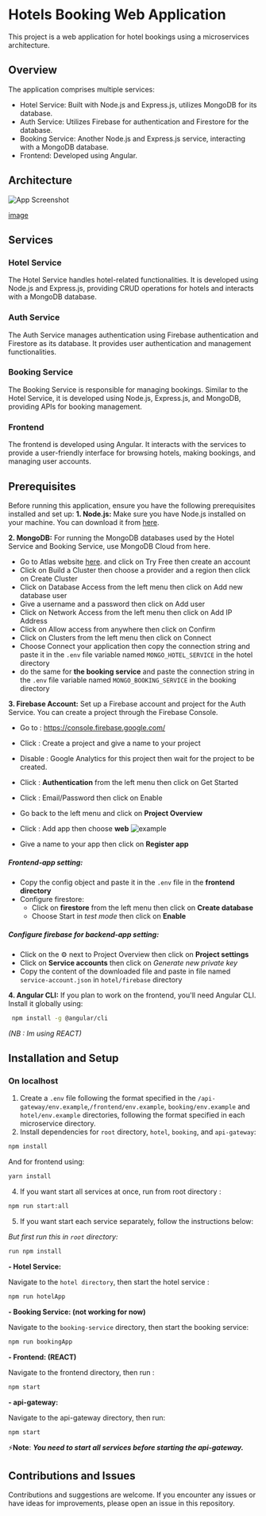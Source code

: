 # Hotels Booking Web Application
This project is a web application for hotel bookings using a microservices architecture.

## Overview
The application comprises multiple services:

- Hotel Service: Built with Node.js and Express.js, utilizes MongoDB for its database.
- Auth Service: Utilizes Firebase for authentication and Firestore for the database.
- Booking Service: Another Node.js and Express.js service, interacting with a MongoDB database.
- Frontend: Developed using Angular.
## Architecture 
![App Screenshot](https://i.ibb.co/HtpGzBD/Whats-App-Image-2023-11-19-at-20-35-39-1b797d0c.jpg)

[image](https://github.com/HansLanda14ib/hotels-booking-api/assets/100965812/2fe09479-442d-4119-a53f-d90a125b6cd9)


## Services
### Hotel Service
The Hotel Service handles hotel-related functionalities. It is developed using Node.js and Express.js, providing CRUD operations for hotels and interacts with a MongoDB database.

### Auth Service
The Auth Service manages authentication using Firebase authentication and Firestore as its database. It provides user authentication and management functionalities.

### Booking Service
The Booking Service is responsible for managing bookings. Similar to the Hotel Service, it is developed using Node.js, Express.js, and MongoDB, providing APIs for booking management.

### Frontend
The frontend is developed using Angular. It interacts with the services to provide a user-friendly interface for browsing hotels, making bookings, and managing user accounts.

## Prerequisites
Before running this application, ensure you have the following prerequisites installed and set up:
**1. Node.js:** Make sure you have Node.js installed on your machine. You can download it from [here](https://nodejs.org/en/download/current).

**2. MongoDB:** For running the MongoDB databases used by the Hotel Service and Booking Service, use MongoDB Cloud from here.
- Go to Atlas website [here](https://www.mongodb.com/cloud/atlas). and click on Try Free then create an account
- Click on Build a Cluster then choose a provider and a region then click on Create Cluster
- Click on Database Access from the left menu then click on Add new database user
- Give a username and a password then click on Add user
- Click on Network Access from the left menu then click on Add IP Address
- Click on Allow access from anywhere then click on Confirm
- Click on Clusters from the left menu then click on Connect
- Choose Connect your application then copy the connection string and paste it in the `.env` file variable named `MONGO_HOTEL_SERVICE` in the hotel directory
- do the same for **the booking service** and paste the connection string in the `.env` file variable named `MONGO_BOOKING_SERVICE` in the booking directory

**3. Firebase Account:** 
Set up a Firebase account and project for the Auth Service. You can create a project through the Firebase Console. 
- Go to : https://console.firebase.google.com/
- Click : Create a project and give a name to your project
- Disable : Google Analytics for this project then wait for the project to be created.
- Click : **Authentication** from the left menu then click on Get Started
- Click : Email/Password then click on Enable
- Go back to the left menu and click on **Project Overview**
- Click : Add app then choose **web**
  ![example](https://github.com/HansLanda14ib/hotels-booking-api/assets/100965812/f2ba0be7-23c1-42f3-a1b1-c854eb921f08)

- Give a name to your app then click on **Register app**
##### **Frontend-app setting:**
- Copy the config object and paste it in the `.env` file in the **frontend directory**
- Configure firestore:
  - Click on **firestore** from the left menu then click on **Create database**
  - Choose Start in *test mode* then click on **Enable**
##### **Configure firebase for backend-app setting:**
- Click on the :gear: next to Project Overview then click on **Project settings**
- Click on **Service accounts** then click on *Generate new private key*
- Copy the content of the downloaded file and paste in file named `service-account.json` in `hotel/firebase` directory


**4. Angular CLI:** If you plan to work on the frontend, you'll need Angular CLI. Install it globally using:
   ```bash
    npm install -g @angular/cli
   ```
   *(NB : Im using REACT)*

## Installation and Setup
### On localhost
1. Create a `.env` file following the format specified in the `/api-gateway/env.example`,`/frontend/env.example`, `booking/env.example` and `hotel/env.example` directories, following the format specified in each microservice directory.
2. Install dependencies for `root` directory, `hotel`, `booking`, and `api-gateway`:
  ```bash
  npm install
  ```
  And for frontend using:
  ```bash
  yarn install
  ```
4. If you want start all services at once, run from root directory :

  ```bash
  npm run start:all
  ```
5. If you want start each service separately, follow the instructions below:

*But first run this in `root` directory:*
  ```bash
  run npm install
  ```

**- Hotel Service:**

Navigate to the `hotel directory`, then start the hotel service : 
  ```bash
  npm run hotelApp 
  ```

**- Booking Service: (not working for now)**

Navigate to the `booking-service` directory, then start the booking service:
  ```bash
  npm run bookingApp 
  ```

**- Frontend: (REACT)**

Navigate to the frontend directory, then run :
  ```bash
  npm start
  ```

**- api-gateway:**

Navigate to the api-gateway directory, then run:
  ```bash
  npm start
  ```

⚡**Note**: ***You need to start all services before starting the api-gateway.***

## Contributions and Issues
Contributions and suggestions are welcome. If you encounter any issues or have ideas for improvements, please open an issue in this repository.

